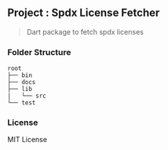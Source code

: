 ## Project : Spdx License Fetcher

> Dart package to fetch spdx licenses

### Folder Structure

```
root
├── bin
├── docs
├── lib
|   └── src
└── test
```

### License

MIT License